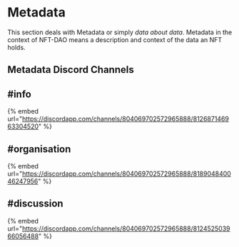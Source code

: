 # Metadata

This section deals with Metadata or simply _data about data_. Metadata in the context of NFT-DAO means a description and context of the data an NFT holds. 

## Metadata Discord Channels

## \#info

{% embed url="https://discordapp.com/channels/804069702572965888/812687146963304520" %}

## \#organisation

{% embed url="https://discordapp.com/channels/804069702572965888/818904840046247956" %}

## \#discussion

{% embed url="https://discordapp.com/channels/804069702572965888/812452503966056488" %}





